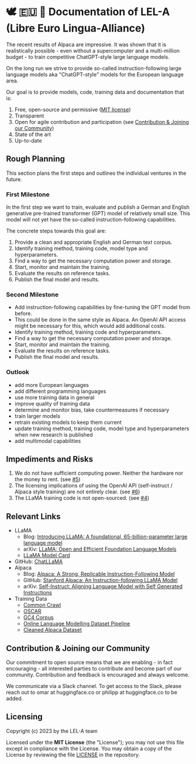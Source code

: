 # 🕊️ 🇪🇺 💬 Documentation of LEL-A (Libre Euro Lingua-Alliance)
The recent results of Alpaca are impressive.
It was shown that it is realistically possible -
even without a supercomputer and a multi-million budget -
to train competitive ChatGPT-style large language models.

On the long run we strive to provide so-called
instruction-following large language models
aka "ChatGPT-style" models for the European language area.

Our goal is to provide models, code, training data and
documentation that is:
1. Free, open-source and permissive ([MIT license](https://en.wikipedia.org/wiki/MIT_License))
2. Transparent
3. Open for agile contribution and participation (see [Contribution & Joining our Community](#contribution--joining-our-community))
4. State of the art
5. Up-to-date

## Rough Planning
This section plans the first steps and
outlines the individual ventures in the future.

### First Milestone
In the first step we want to train, evaluate and publish
a German and English generative pre-trained transformer
(GPT) model of relatively small size. This model will not
yet have the so-called instruction-following capabilities.

The concrete steps towards this goal are:
1. Provide a clean and appropriate English and German text corpus.
2. Identify training method, training code, model type and hyperparameters.
3. Find a way to get the necessary computation power and storage.
4. Start, monitor and maintain the training.
5. Evaluate the results on reference tasks.
6. Publish the final model and results.

### Second Milestone
- Add instruction-following capabilities by fine-tuning the GPT model from before.
- This could be done in the same style as Alpaca.
An OpenAI API access might be necessary for this, which would add additional costs.
- Identify training method, training code and hyperparameters.
- Find a way to get the necessary computation power and storage.
- Start, monitor and maintain the training.
- Evaluate the results on reference tasks.
- Publish the final model and results.

### Outlook
- add more European languages
- add different programming languages
- use more training data in general
- improve quality of training data
- determine and monitor bias, take countermeasures if necessary
- train larger models
- retrain existing models to keep them current
- update training method, training code, model type and hyperparameters when new research is published
- add multimodal capabilities

## Impediments and Risks
1. We do not have sufficient computing power. Neither the hardware nor the money to rent.
(see [#5](https://github.com/LEL-A/doc/issues/5))
2. The licensing implications of using the OpenAI API (self-instruct / Alpaca style training) are not entirely clear.
(see [#6](https://github.com/LEL-A/doc/issues/6))
3. The LLaMA training code is not open-sourced.
(see [#4](https://github.com/LEL-A/doc/issues/4))

## Relevant Links
- LLaMA
  - Blog: [Introducing LLaMA: A foundational, 65-billion-parameter large language model](https://ai.facebook.com/blog/large-language-model-llama-meta-ai/)
  - arXiv: [LLaMA: Open and Efficient Foundation Language Models](https://arxiv.org/abs/2302.13971)
  - [LLaMA Model Card](https://github.com/facebookresearch/llama/blob/main/MODEL_CARD.md)
- GitHub: [ChatLLaMA](https://github.com/juncongmoo/chatllama)
- Alpaca
  - Blog: [Alpaca: A Strong, Replicable Instruction-Following Model](https://crfm.stanford.edu/2023/03/13/alpaca.html)
  - GitHub: [Stanford Alpaca: An Instruction-following LLaMA Model](https://github.com/tatsu-lab/stanford_alpaca)
  - arXiv: [Self-Instruct: Aligning Language Model with Self Generated Instructions](https://arxiv.org/abs/2212.10560)
- Training Data
  - [Common Crawl](https://commoncrawl.org/)
  - [OSCAR](https://oscar-project.github.io/documentation/)
  - [GC4 Corpus](https://german-nlp-group.github.io/projects/gc4-corpus.html)
  - [Online Language Modelling Dataset Pipeline](https://github.com/huggingface/olm-datasets)
  - [Cleaned Alpaca Dataset](https://github.com/gururise/AlpacaDataCleaned)

## Contribution & Joining our Community
Our commitment to open source means that we are enabling - in fact encouraging - all interested parties
to contribute and become part of our community.
Contribution and feedback is encouraged and always welcome.

We communicate via a Slack channel. To get access to the Slack, please reach out to omar at huggingface.co or philipp at huggingface.co to be added.

## Licensing
Copyright (c) 2023 by the LEL-A team

Licensed under the **MIT License** (the "License"); you may not use this file except in compliance with the License.
You may obtain a copy of the License by reviewing the file
[LICENSE](https://raw.githubusercontent.com/LEL-A/doc/main/LICENSE) in the repository.
